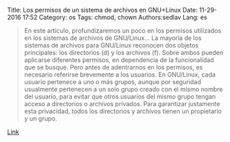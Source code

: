Title: Los permisos de un sistema de archivos en GNU+Linux
Date: 11-29-2016 17:52
Category: os
Tags: chmod, chown
Authors:sedlav
Lang: es

> En este artículo, profundizaremos un poco en los permisos utilizados en los sistemas de archivos de GNU/Linux... La mayoría de los sistemas de archivos para GNU/Linux reconocen dos objetos principales: los directorios (d) y los archivos (f). Sobre ambos pueden aplicarse diferentes permisos, en dependencia de la funcionalidad que se busque. Pero antes de adentrarnos en los permisos, es necesario referirse brevemente a los usuarios. En GNU/Linux, cada usuario pertenece a uno o más grupos, aunque por seguridad usualmente pertenecen a un solo grupo creado con el mismo nombre del usuario, para evitar que otros usuarios del mismo grupo tengan acceso a directorios o archivos privados. Para garantizar justamente esta privacidad, todos los directorios y archivos tienen un propietario y un grupo.

[Link](http://www.ostechnix.com/antergos-installation-guide-screenshots/)
